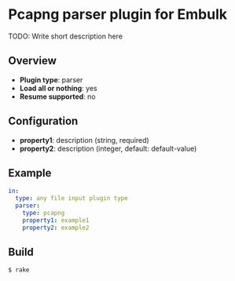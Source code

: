 # Pcapng parser plugin for Embulk

TODO: Write short description here

## Overview

* **Plugin type**: parser
* **Load all or nothing**: yes
* **Resume supported**: no

## Configuration

- **property1**: description (string, required)
- **property2**: description (integer, default: default-value)

## Example

```yaml
in:
  type: any file input plugin type
  parser:
    type: pcapng
    property1: example1
    property2: example2
```

## Build

```
$ rake
```
